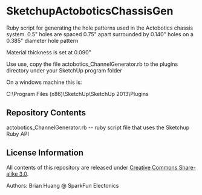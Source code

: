 SketchupActoboticsChassisGen
=============

Ruby script for generating the hole patterns used in the Actobotics chassis system. 
0.5" holes are spaced 0.75" apart surrounded by 0.140" holes on a 0.385" diameter hole pattern

Material thickness is set at 0.090"

Use use, copy the file actobotics_ChannelGenerator.rb to the plugins directory under your SketchUp program folder

On a windows machine this is:

  C:\Program Files (x86)\SketchUp\SketchUp 2013\Plugins


Repository Contents
-------------------
actobotics_ChannelGenerator.rb -- ruby script file that uses the Sketchup Ruby API
 

License Information
-------------------

All contents of this repository are released under [Creative Commons Share-alike 3.0](http://creativecommons.org/licenses/by-sa/3.0/).

Authors: Brian Huang @ SparkFun Electonics
